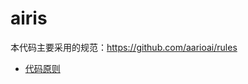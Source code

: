 # airis

本代码主要采用的规范：https://github.com/aarioai/rules
* [代码原则](https://github.com/aarioai/rules/blob/main/code/%E4%BB%A3%E7%A0%81%E5%8E%9F%E5%88%99.md)